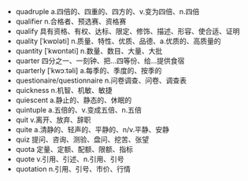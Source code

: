 - quadruple a.四倍的、四重的、四方的、v.变为四倍、n.四倍
- qualifier n.合格者、预选赛、资格赛
- qualify 具有资格、有权、达标、限定、修饰、描述、形容、使合适、证明
- quality [ˈkwɒləti] n.质量、特性、优质、品德、a.优质的、高质量的
- quantity [ˈkwɒntəti] n.数量、数目、大量、大批
- quarter 四分之一、一刻钟、把...四等份、给...提供食宿
- quarterly [ˈkwɔːtəli] a.每季的、季度的、按季的
- questionaire/questionnaire n.问卷调查、问卷、调查表
- quickness n.机智、机敏、敏捷
- quiescent a.静止的、静态的、休眠的
- quintuple a.五倍的、v.变成五倍、n.五倍
- quit v.离开、放弃、辞职
- quite a.清静的、轻声的、平静的、n/v.平静、安静
- quiz 提问、咨询、测验、盘问、挖苦、张望
- quota 定量、定额、配额、限额、指标
- quote v.引用、引述、n.引用、引号
- quotation n.引用、引号、市价、行情